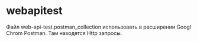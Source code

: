 # webapitest
Файл web-api-test.postman_collection использовать 
в расширении Googl Chrom Postman. Там находятся Http запросы.
